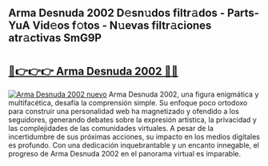 ## Arma Desnuda 2002 D𝚎sn𝚞dos filtr𝚊dos - Parts-YuA Vid𝚎os f𝚘tos - N𝚞evas filtr𝚊ciones atr𝚊ctivas SmG9P

# <h2><a href="http://mb9stk.tromn.icu/?c=Arma+Desnuda+2002">🔗👉👉👉 Arma Desnuda 2002 🔗🔗</a></h2>

[![Arma Desnuda 2002 nuevo](https://i.imgur.com/pEAQMta.gif)](http://mb9stk.tromn.icu/?c=Arma+Desnuda+2002)
Arma Desnuda 2002, una figura enigmática y multifacética, desafía la comprensión simple. Su enfoque poco ortodoxo para construir una personalidad web ha magnetizado y ofendido a los seguidores, generando debates sobre la expresión artística, la privacidad y las complejidades de las comunidades virtuales. A pesar de la incertidumbre de sus próximas acciones, su impacto en los medios digitales es profundo. Con una dedicación inquebrantable y un encanto innegable, el progreso de Arma Desnuda 2002 en el panorama virtual es imparable.
